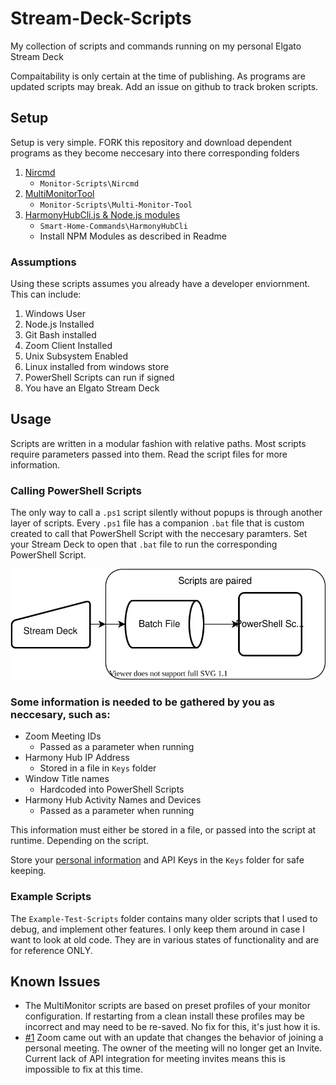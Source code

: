# Stream-Deck-Scripts
My collection of scripts and commands running on my personal Elgato Stream Deck

Compaitability is only certain at the time of publishing. As programs are updated scripts may break. Add an issue on github to track broken scripts.

## Setup
Setup is very simple. FORK this repository and download dependent programs as they become neccesary into there corresponding folders

1. [Nircmd](Monitor-Scripts/Nircmd/README.md)
    * `Monitor-Scripts\Nircmd`
2. [MultiMonitorTool](Monitor-Scripts/Multi-Monitor-Tool/README.md)
    * `Monitor-Scripts\Multi-Monitor-Tool`
3. [HarmonyHubCli.js & Node.js modules](Smart-Home-Commands/HarmonyHubCli/README.md)
    * `Smart-Home-Commands\HarmonyHubCli`
    * Install NPM Modules as described in Readme

### Assumptions
Using these scripts assumes you already have a developer enviornment. This can include:
1. Windows User
2. Node.js Installed
3. Git Bash installed
4. Zoom Client Installed
5. Unix Subsystem Enabled
6. Linux installed from windows store
7. PowerShell Scripts can run if signed
8. You have an Elgato Stream Deck

## Usage
Scripts are written in a modular fashion with relative paths. Most scripts require parameters passed into them. Read the script files for more information.

### Calling PowerShell Scripts
The only way to call a `.ps1` script silently without popups is through another layer of scripts. Every `.ps1` file has a companion `.bat` file that is custom created to call that PowerShell Script with the neccesary paramters. Set your Stream Deck to open that `.bat` file to run the corresponding PowerShell Script.

![Flow Chart describing calling Powershell scripts](./Assets/CallingPowerShell.drawio.svg "Call the Batch File to call the Powershell")


### Some information is needed to be gathered by you as neccesary, such as:
* Zoom Meeting IDs
    * Passed as a parameter when running
* Harmony Hub IP Address
    * Stored in a file in `Keys` folder
* Window Title names
    * Hardcoded into PowerShell Scripts
* Harmony Hub Activity Names and Devices
    * Passed as a parameter when running

This information must either be stored in a file, or passed into the script at runtime. Depending on the script.

Store your [personal information](Keys/README.md) and API Keys in the `Keys` folder for safe keeping.

### Example Scripts
The `Example-Test-Scripts` folder contains many older scripts that I used to debug, and implement other features. I only keep them around in case I want to look at old code. They are in various states of functionality and are for reference ONLY.

## Known Issues
* The MultiMonitor scripts are based on preset profiles of your monitor configuration. If restarting from a clean install these profiles may be incorrect and may need to be re-saved. No fix for this, it's just how it is.
* [#1](https://github.com/blueal/Stream-Deck-Scripts/issues/1) Zoom came out with an update that changes the behavior of joining a personal meeting. The owner of the meeting will no longer get an Invite. Current lack of API integration for meeting invites means this is impossible to fix at this time.